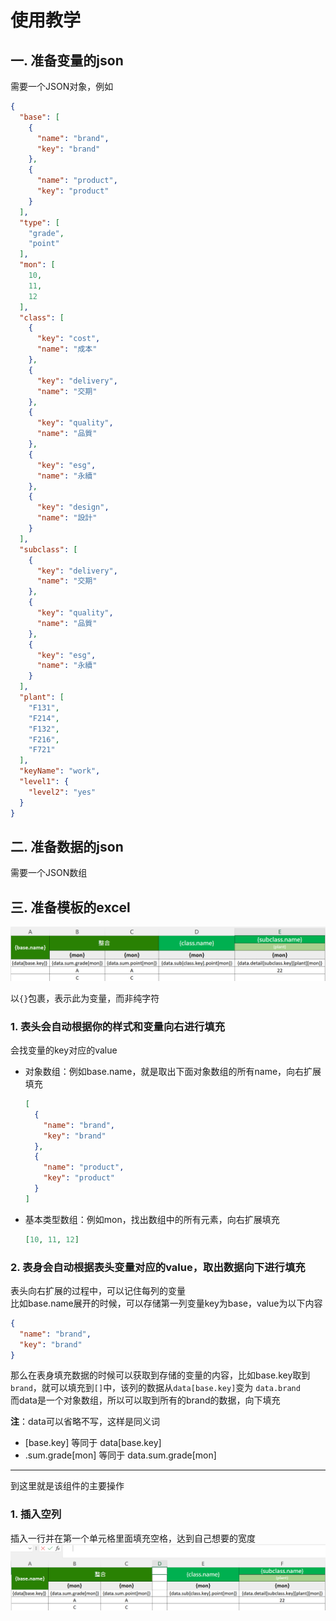 使用教学
====

## 一. 准备变量的json

需要一个JSON对象，例如

```json
{
  "base": [
    {
      "name": "brand",
      "key": "brand"
    },
    {
      "name": "product",
      "key": "product"
    }
  ],
  "type": [
    "grade",
    "point"
  ],
  "mon": [
    10,
    11,
    12
  ],
  "class": [
    {
      "key": "cost",
      "name": "成本"
    },
    {
      "key": "delivery",
      "name": "交期"
    },
    {
      "key": "quality",
      "name": "品質"
    },
    {
      "key": "esg",
      "name": "永續"
    },
    {
      "key": "design",
      "name": "設計"
    }
  ],
  "subclass": [
    {
      "key": "delivery",
      "name": "交期"
    },
    {
      "key": "quality",
      "name": "品質"
    },
    {
      "key": "esg",
      "name": "永續"
    }
  ],
  "plant": [
    "F131",
    "F214",
    "F132",
    "F216",
    "F721"
  ],
  "keyName": "work",
  "level1": {
    "level2": "yes"
  }
}
```

## 二. 准备数据的json

需要一个JSON数组

## 三. 准备模板的excel

![img_1.png](img_1.png)

以`{}`包裹，表示此为变量，而非纯字符

### 1. 表头会自动根据你的样式和变量向右进行填充

会找变量的key对应的value

- 对象数组：例如base.name，就是取出下面对象数组的所有name，向右扩展填充
    ```json
    [
      {
        "name": "brand",
        "key": "brand"
      },
      {
        "name": "product",
        "key": "product"
      }
    ]
    ```
- 基本类型数组：例如mon，找出数组中的所有元素，向右扩展填充
    ```json
    [10, 11, 12]
    ```

### 2. 表身会自动根据表头变量对应的value，取出数据向下进行填充
表头向右扩展的过程中，可以记住每列的变量  
比如base.name展开的时候，可以存储第一列变量key为base，value为以下内容

```json
{
  "name": "brand",
  "key": "brand"
}
```
那么在表身填充数据的时候可以获取到存储的变量的内容，比如base.key取到`brand`，就可以填充到`[]`中，该列的数据从`data[base.key]`变为 `data.brand`  
而data是一个对象数组，所以可以取到所有的brand的数据，向下填充

**注**：data可以省略不写，这样是同义词
- [base.key] 等同于 data[base.key]
- .sum.grade[mon] 等同于 data.sum.grade[mon]

---
到这里就是该组件的主要操作

### 1. 插入空列

插入一行并在第一个单元格里面填充空格，达到自己想要的宽度
![img.png](img.png)